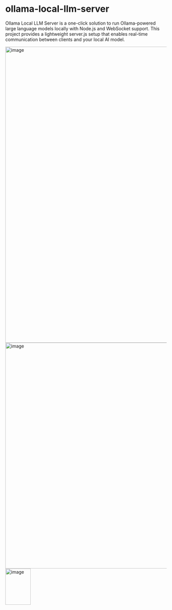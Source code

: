 # ollama-local-llm-server
Ollama Local LLM Server is a one-click solution to run Ollama-powered large language models locally with Node.js and WebSocket support. This project provides a lightweight server.js setup that enables real-time communication between clients and your local AI model.

<img width="1918" height="924" alt="image" src="https://github.com/user-attachments/assets/776c7d5f-286e-4910-a8a7-924432432398" />
<img width="1482" height="705" alt="image" src="https://github.com/user-attachments/assets/025820db-2000-45f6-a7b5-93c32e650e91" />
<img width="79" height="113" alt="image" src="https://github.com/user-attachments/assets/014316d3-fd5a-4c1f-8f9d-45b153f33aed" />



